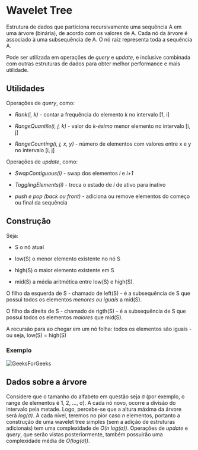 # Wavelet Tree

Estrutura de dados que particiona recursivamente uma sequência A em uma árvore (binária), de acordo com os valores de A. Cada nó da árvore é associado à uma subsequência de A. O nó raíz representa toda a sequência A.

Pode ser utilizada em operações de *query* e *update*, e inclusive combinada com outras estruturas de dados para obter melhor performance e mais utilidade.

## Utilidades

Operações de *query*, como:

- *Rank(i, k)* - contar a frequência do elemento *k* no intervalo [1, i]

- *RangeQuantile(i, j, k)* - valor do *k-ésimo* menor elemento no intervalo [i, j]

- *RangeCounting(i, j, x, y)* - número de elementos com valores entre x e y no intervalo [i, j]

Operações de *update*, como:

- *SwapContiguous(i)* - swap dos elementos *i* e *i+1*

- *TogglingElements(i)* - troca o estado de *i* de ativo para inativo

- *push e pop (back ou front)* - adiciona ou remove elementos do começo ou final da sequência

## Construção

Seja:

- S o nó atual

- low(S) o menor elemento existente no nó S

- high(S) o maior elemento existente em S

- mid(S) a média aritmética entre low(S) e high(S).

O filho da esquerda de S - chamado de left(S) - é a subsequência de S que possui todos os elementos *menores ou iguais* a mid(S).

O filho da direita de S - chamado de rigth(S) - é a subsequência de S que possui todos os elementos *maiores* que mid(S).

A recursão para ao chegar em um nó folha: todos os elementos são iguais - ou seja, low(S) = high(S)

### Exemplo

![GeeksForGeeks](https://cdncontribute.geeksforgeeks.org/wp-content/uploads/Wavelet_Tress-1.png)

## Dados sobre a árvore

Considere que o tamanho do alfabeto em questão seja σ (por exemplo, o range de elementos é 1, 2, ..., σ). A cada nó novo, ocorre a divisão do intervalo pela metade. Logo, percebe-se que a altura máxima da árvore será *log(σ)*. A cada nível, teremos no pior caso *n* elementos, portanto a construção de uma wavelet tree simples (sem a adição de estruturas adicionais) tem uma complexidade de *O(n log(σ))*. Operações de *update* e *query*, que serão vistas posteriormente, também possuirão uma complexidade média de *O(log(σ))*.